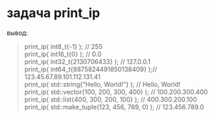 
# задача print_ip
вывод:
> print_ip( int8_t{-1} ); // 255 <br />
print_ip( int16_t{0} ); // 0.0 <br />
print_ip( int32_t{2130706433} ); // 127.0.0.1 <br />
print_ip( int64_t{8875824491850138409} );// 123.45.67.89.101.112.131.41<br />
print_ip( std::string{“Hello, World!”} ); // Hello, World!<br />
print_ip( std::vector<int>{100, 200, 300, 400} ); // 100.200.300.400<br />
print_ip( std::list<shot>{400, 300, 200, 100} ); // 400.300.200.100<br />
print_ip( std::make_tuple(123, 456, 789, 0) ); // 123.456.789.0<br />

